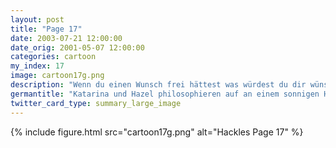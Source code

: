 ```yaml
---
layout: post
title: "Page 17"
date: 2003-07-21 12:00:00
date_orig: 2001-05-07 12:00:00
categories: cartoon
my_index: 17
image: cartoon17g.png
description: "Wenn du einen Wunsch frei hättest was würdest du dir wünschen Ich würde mir wünschen, dass alle Webbrowser ihre eigenen Tags verwerfen und sich an W3C's HTML 4.01 und die ECMA Script 262 v.2 Spezifikationen anpassen Ich würde mir normale Freunde wünschen Mmmm Einhaltung von Standards hazel katarina vittles"
germantitle: "Katarina und Hazel philosophieren auf an einem sonnigen Hügel"
twitter_card_type: summary_large_image
---
```


{% include figure.html src="cartoon17g.png" alt="Hackles Page 17"  %}
